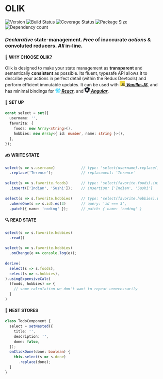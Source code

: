 # OLIK #

![Version](https://img.shields.io/npm/v/olik.svg)
[![Build Status](https://travis-ci.org/Memeplexx/olik.svg?branch=master)](https://travis-ci.org/Memeplexx/olik.svg?branch=master)
[![Coverage Status](https://coveralls.io/repos/github/Memeplexx/Olik/badge.svg?branch=master)](https://coveralls.io/github/Memeplexx/Olik?branch=master)
![Package Size](https://badgen.net/bundlephobia/minzip/olik)
![Dependency count](https://badgen.net/bundlephobia/dependency-count/olik)

### *Declarative* state-management. *Free* of inaccurate *actions* & convoluted reducers. *All* in-line.

#### 🎨 **WHY CHOOSE OLIK?**
Olik is designed to make your state management as **transparent** and semantically **consistent** as possible. Its fluent, typesafe API allows it to describe your actions in perfect detail (within the Redux Devtools) and perform efficient immutable updates. It can be used with ***[![](./src/assets/javascript.png)&nbsp;Vanilla-JS](https://memeplexx.github.io/olik/docs/vanilla-js)***, and has minimal bindings for ***[![](./src/assets/react.png)&nbsp;React](https://memeplexx.github.io/olik/docs/read)***, and ***[![](./src/assets/angular.png)&nbsp;Angular](https://memeplexx.github.io/olik/docs/angular)***.  

#### 🌈 **SET UP**
```ts
const select = set({
  username: '',
  favorite: {
    foods: new Array<string>(),
    hobbies: new Array<{ id: number, name: string }>(),
  },
});
```  
#### ✍️ **WRITE STATE**  
```ts
select(s => s.username)            // type: 'select(username).replace()'
  .replace('Terence');             // replacement: 'Terence'

select(s => s.favorite.foods)      // type: 'select(favorite.foods).insert()'
  .insert(['Indian', 'Sushi']);    // insertion: ['Indian', 'Sushi']

select(s => s.favorite.hobbies)    // type: 'select(favorite.hobbies).whereOne(id).eq(3).patch()'
  .whereOne(s => s.id).eq(3)       // query: 'id === 3',
  .patch({ name: 'coding' });      // patch: { name: 'coding' }
```
#### 🔍 **READ STATE**
```ts
select(s => s.favorite.hobbies)
  .read()

select(s => s.favorite.hobbies)
  .onChange(e => console.log(e));

derive(
  select(s => s.foods),
  select(s => s.hobbies),
).usingExpensiveCalc(
  (foods, hobbies) => {
    // some calculation we don't want to repeat unnecessarily
  }
)
```
#### 🥚 **NEST STORES**
```ts
class TodoComponent {
  select = setNested({
    title: '',
    description: '',
    done: false,
  });
  onClickDone(done: boolean) {
    this.select(s => s.done)
      .replace(done);
  }
}
```